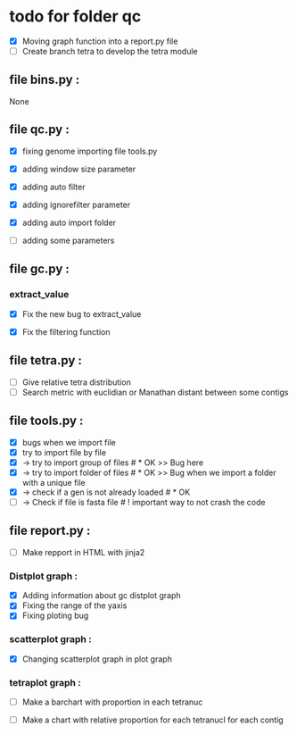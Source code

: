 # todo for folder qc
* [X] Moving graph function into a report.py file
* [ ] Create branch tetra to develop the tetra module

## file bins.py :
None


## file qc.py :
* [X] fixing genome importing file tools.py
* [X] adding window size parameter
* [X] adding auto filter
* [X] adding ignorefilter parameter
* [X] adding auto import folder
* [ ] adding some parameters


## file gc.py :
### extract_value
* [X] Fix the new bug to extract_value
* [X] Fix the filtering function


## file tetra.py :
* [ ] Give relative tetra distribution
* [ ] Search metric with euclidian or Manathan distant between some contigs

## file tools.py :
* [X] bugs when we import file 
* [X] try to import file by file
* [X] \-> try to import group of files # * OK >> Bug here 
* [X] \-> try to import folder of files # * OK >> Bug when we import a folder with a unique file
* [X] \-> check if a gen is not already loaded # * OK
* [ ] \-> Check if file is fasta file # ! important way to not crash the code

## file report.py :
* [ ] Make repport in HTML with jinja2
### Distplot graph :
* [X] Adding information about gc distplot graph
* [X] Fixing the range of the yaxis 
* [X] Fixing ploting bug
### scatterplot graph :
* [X] Changing scatterplot graph in plot graph
### tetraplot graph :
* [ ] Make a barchart with proportion in each tetranuc
* [ ] Make a chart with relative proportion for each tetranucl for each contig

